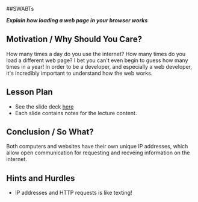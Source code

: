 ##SWABTs

***Explain how loading a web page in your browser works***

## Motivation / Why Should You Care?
How many times a day do you use the internet? How many times do you load a different web page? I bet you can't even begin to guess how many times in a year! In order to be a developer, and especially a web developer, it's incredibly important to understand how the web works.

## Lesson Plan
+ See the slide deck [here](https://docs.google.com/presentation/d/1t0MNjDKfmiSJSG0LP3dmEfK25guIIW8tncV41Hugk2E/edit?usp=sharing)
+ Each slide contains notes for the lecture content. 

## Conclusion / So What?
Both computers and websites have their own unique IP addresses, which allow open communication for requesting and recveing information on the internet.

## Hints and Hurdles
+ IP addresses and HTTP requests is like texting!